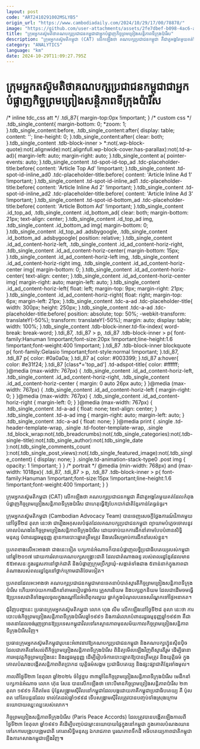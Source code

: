 ```yaml
---
layout: post
code: "ART2410291002MSLYB5"
origin_url: "https://www.cambodiadaily.com/2024/10/29/17/00/78878/"
image: "https://github.com/user-attachments/assets/2fe7dbef-b098-4ac6-abe5-3d378953da0d"
title: "ក្រុម​អ្នក​តស៊ូ​មតិ​ថា​គណបក្ស​ប្រជាជន​កម្ពុជា​ជា​អ្នក​បំផ្លាញ​កិច្ចព្រមព្រៀង​សន្តិភាព​ទីក្រុង​ប៉ារីស"
description: "ក្រុម​អ្នក​តស៊ូ​មតិ​កម្ពុជា (CAT) លើកឡើង​ថា គណបក្ស​ប្រជាជន​កម្ពុជា គឺជា​តួអង្គ​តែ​មួយ​គត់​ដែល​កំពុង​បំផ្លាញ​កិច្ចព្រមព្រៀង​សន្តិភាព​ទីក្រុង​ប៉ារីស ជា​ហេតុ​ធ្វើ​ឱ្យ​បែកបាក់​ជាតិ​ខ្មែរ​កាន់តែ​ធ្ងន់ធ្ងរ។"
category: "ANALYTICS"
language: "km"
date: 2024-10-29T11:09:27.795Z
---
```


# ក្រុម​អ្នក​តស៊ូ​មតិ​ថា​គណបក្ស​ប្រជាជន​កម្ពុជា​ជា​អ្នក​បំផ្លាញ​កិច្ចព្រមព្រៀង​សន្តិភាព​ទីក្រុង​ប៉ារីស

/\* inline tdc\_css att \*/ .tdi\_87{ margin-top:0px !important; } /\* custom css \*/ .tdb\_single\_content{ margin-bottom: 0; \*zoom: 1; }.tdb\_single\_content:before, .tdb\_single\_content:after{ display: table; content: ''; line-height: 0; }.tdb\_single\_content:after{ clear: both; }.tdb\_single\_content .tdb-block-inner > \*:not(.wp-block-quote):not(.alignwide):not(.alignfull.wp-block-cover.has-parallax):not(.td-a-ad){ margin-left: auto; margin-right: auto; }.tdb\_single\_content a{ pointer-events: auto; }.tdb\_single\_content .td-spot-id-top\_ad .tdc-placeholder-title:before{ content: 'Article Top Ad' !important; }.tdb\_single\_content .td-spot-id-inline\_ad0 .tdc-placeholder-title:before{ content: 'Article Inline Ad 1' !important; }.tdb\_single\_content .td-spot-id-inline\_ad1 .tdc-placeholder-title:before{ content: 'Article Inline Ad 2' !important; }.tdb\_single\_content .td-spot-id-inline\_ad2 .tdc-placeholder-title:before{ content: 'Article Inline Ad 3' !important; }.tdb\_single\_content .td-spot-id-bottom\_ad .tdc-placeholder-title:before{ content: 'Article Bottom Ad' !important; }.tdb\_single\_content .id\_top\_ad, .tdb\_single\_content .id\_bottom\_ad{ clear: both; margin-bottom: 21px; text-align: center; }.tdb\_single\_content .id\_top\_ad img, .tdb\_single\_content .id\_bottom\_ad img{ margin-bottom: 0; }.tdb\_single\_content .id\_top\_ad .adsbygoogle, .tdb\_single\_content .id\_bottom\_ad .adsbygoogle{ position: relative; }.tdb\_single\_content .id\_ad\_content-horiz-left, .tdb\_single\_content .id\_ad\_content-horiz-right, .tdb\_single\_content .id\_ad\_content-horiz-center{ margin-bottom: 15px; }.tdb\_single\_content .id\_ad\_content-horiz-left img, .tdb\_single\_content .id\_ad\_content-horiz-right img, .tdb\_single\_content .id\_ad\_content-horiz-center img{ margin-bottom: 0; }.tdb\_single\_content .id\_ad\_content-horiz-center{ text-align: center; }.tdb\_single\_content .id\_ad\_content-horiz-center img{ margin-right: auto; margin-left: auto; }.tdb\_single\_content .id\_ad\_content-horiz-left{ float: left; margin-top: 9px; margin-right: 21px; }.tdb\_single\_content .id\_ad\_content-horiz-right{ float: right; margin-top: 6px; margin-left: 21px; }.tdb\_single\_content .tdc-a-ad .tdc-placeholder-title{ width: 300px; height: 250px; }.tdb\_single\_content .tdc-a-ad .tdc-placeholder-title:before{ position: absolute; top: 50%; -webkit-transform: translateY(-50%); transform: translateY(-50%); margin: auto; display: table; width: 100%; }.tdb\_single\_content .tdb-block-inner.td-fix-index{ word-break: break-word; }.tdi\_87, .tdi\_87 > p, .tdi\_87 .tdb-block-inner > p{ font-family:Hanuman !important;font-size:20px !important;line-height:1.6 !important;font-weight:400 !important; }.tdi\_87 .tdb-block-inner blockquote p{ font-family:Gelasio !important;font-style:normal !important; }.tdi\_87, .tdi\_87 p{ color: #0a0a0a; }.tdi\_87 a{ color: #003399; }.tdi\_87 a:hover{ color: #e31f24; }.tdi\_87 \[class\*='top\_ad'\] .td-adspot-title{ color: #ffffff; }@media (max-width: 767px) { .tdb\_single\_content .id\_ad\_content-horiz-left, .tdb\_single\_content .id\_ad\_content-horiz-right, .tdb\_single\_content .id\_ad\_content-horiz-center { margin: 0 auto 26px auto; } }@media (max-width: 767px) { .tdb\_single\_content .id\_ad\_content-horiz-left { margin-right: 0; } }@media (max-width: 767px) { .tdb\_single\_content .id\_ad\_content-horiz-right { margin-left: 0; } }@media (max-width: 767px) { .tdb\_single\_content .td-a-ad { float: none; text-align: center; } .tdb\_single\_content .td-a-ad img { margin-right: auto; margin-left: auto; } .tdb\_single\_content .tdc-a-ad { float: none; } }@media print { .single .td-header-template-wrap, .single .td-footer-template-wrap, .single .td\_block\_wrap:not(.tdb\_breadcrumbs):not(.tdb\_single\_categories):not(.tdb-single-title):not(.tdb\_single\_author):not(.tdb\_single\_date ):not(.tdb\_single\_comments\_count ):not(.tdb\_single\_post\_views):not(.tdb\_single\_featured\_image):not(.tdb\_single\_content) { display: none; } .single.td-animation-stack-type0 .post img { opacity: 1 !important; } } /\* portrait \*/ @media (min-width: 768px) and (max-width: 1018px){ .tdi\_87, .tdi\_87 > p, .tdi\_87 .tdb-block-inner > p{ font-family:Hanuman !important;font-size:15px !important;line-height:1.6 !important;font-weight:400 !important; } }

ក្រុម​អ្នក​តស៊ូ​មតិ​កម្ពុជា (CAT) លើកឡើង​ថា គណបក្ស​ប្រជាជន​កម្ពុជា គឺជា​តួអង្គ​តែ​មួយ​គត់​ដែល​កំពុង​បំផ្លាញ​កិច្ចព្រមព្រៀង​សន្តិភាព​ទីក្រុង​ប៉ារីស ជា​ហេតុ​ធ្វើ​ឱ្យ​បែកបាក់​ជាតិ​ខ្មែរ​កាន់តែ​ធ្ងន់ធ្ងរ។

ក្រុម​អ្នក​តស៊ូ​មតិ​កម្ពុជា (Cambodian Advocacy Team) បាន​ចេញ​សេចក្តី​ថ្លែងការណ៍​វិភាគ​មួយ​នៅ​ថ្ងៃទី​២៨ តុលា នេះ​ថា ជា​រឿង​អកុសល​បំផុត​ដែល​គណបក្ស​ប្រជាជន​កម្ពុជា ព្យាយាម​បំភ្លេច​ចោល​នូវ​គោលបំណង​នៃ​កិច្ចព្រមព្រៀង​សន្តិភាព​ទីក្រុង​ប៉ារីស ដោយ​ចាប់​យក​ការ​ដឹកនាំ​តាម​បែប​បំពាន​សិទ្ធិមនុស្ស បំពាន​រដ្ឋធម្មនុញ្ញ គ្មាន​ការ​បោះឆ្នោត​ត្រឹមត្រូវ និង​សេរី​សម្រាប់​ការ​ដឹកនាំ​របស់​ខ្លួន។

ប្រភព​ខាងលើ​អះអាង​ថា ជាង​នេះ​ទៀត បក្ស​កាន់​អំណាច​ក៏​បាន​បំផ្លាញ​លទ្ធិប្រជាធិបតេយ្យ​របស់​កម្ពុជា​នៅ​ឆ្នាំ​២០១៧ ដោយ​ការ​រំលាយ​គណបក្ស​សង្គ្រោះ​ជាតិ ដែល​ជា​តំណាង​ឆន្ទៈ​របស់​ពលរដ្ឋ​ខ្មែរ​ដែល​មាន ៥៥​អាសនៈ​ក្នុង​រដ្ឋសភា​នៅ​ថ្នាក់​ជាតិ និង​បំផ្លាញ​ក្រុមប្រឹក្សា​ឃុំ-សង្កាត់​ទាំង​ជាង ៥​ពាន់​នាក់​ក្នុង​ភាព​ជា​តំណាង​របស់​ពលរដ្ឋ​ខ្មែរ​នៅ​ថ្នាក់​ក្រោម​ជាតិ​ថែម​ទៀត។

ប្រភព​ដដែល​អះអាង​ថា គណបក្ស​ប្រជាជន​កម្ពុជា​មាន​ចេតនា​បំបាត់​ស្មារតី​កិច្ចព្រមព្រៀង​សន្តិភាព​ទីក្រុង​ប៉ារីស ហើយ​ចាប់​យក​ការ​ដឹកនាំ​តាម​របៀប​ផ្ដាច់ការ គ្រួសារ​និយម និង​បក្សពួក​និយម ដែល​ជា​ដើមចម​ធ្វើ​ឱ្យ​ប្រទេស​ជាតិ​ទាំងមូល​ចូល​ក្នុង​រណ្ដៅ​នៃ​អំពើពុករលួយ ធ្លាក់​ក្នុង​បំណុល​បរទេស​វ័ណ្ឌក​ទៅ​ថ្ងៃ​អនាគត។

ជុំវិញ​បញ្ហា​នេះ ប្រធាន​ក្រុម​អ្នក​តស៊ូ​មតិ​កម្ពុជា លោក ហុង លីម លើកឡើង​នៅ​ថ្ងៃទី​២៨ តុលា នេះ​ថា ការ​បោះបង់​កិច្ចព្រមព្រៀង​សន្តិភាព​ទីក្រុង​ប៉ារីស​ឆ្នាំ​១៩៩១ និង​ការ​រំលោភ​បំពាន​រដ្ឋធម្មនុញ្ញ​ឆ្នាំ​១៩៩៣ គឺជា​ចេតនា​ដែល​ចង់​រុញច្រាន​ឱ្យ​ប្រទេស​កម្ពុជា​វិល​ទៅ​រក​ស្ថានភាព​មុន​សម័យកាល​កិច្ចព្រមព្រៀង​សន្តិភាព​ទីក្រុង​ប៉ារីស​វិញ។

ប្រធាន​ក្រុម​អ្នក​តស៊ូ​មតិ​កម្ពុជា​រូប​នេះ​អំពាវនាវ​ឱ្យ​គណបក្ស​ប្រជាជន​កម្ពុជា និង​គណបក្ស​ហ៊្វុនស៊ិនប៉ិច ដែល​ជា​ភាគី​នៅ​សល់​ពី​កិច្ចព្រមព្រៀង​សន្តិភាព​ទីក្រុង​ប៉ារីស ពិនិត្យ​មើល​ឡើងវិញ​ពី​ស្មារតី​រួម ដើម្បី​ធានា​ការ​អនុវត្ត​កិច្ចព្រមព្រៀង​នេះ និង​រដ្ឋធម្មនុញ្ញ ដើម្បី​រៀបចំ​ការ​បោះឆ្នោត​ឱ្យ​បាន​ត្រឹមត្រូវ និង​យុត្តិធម៌ ក្នុង​គោលបំណង​បង្កើត​សន្តិភាព​ពិតប្រាកដ យុត្តិធម៌​សង្គម ប្រជាធិបតេយ្យ និង​ផ្សះផ្សា​ជាតិ​ខ្មែរ​ទាំងមូល។

កាលពី​ថ្ងៃទី​២៣ ខែ​តុលា ឆ្នាំ​២០២៤ ចំ​ថ្ងៃ​ខួប ៣៣​ឆ្នាំ​នៃ​កិច្ចព្រមព្រៀង​សន្តិភាព​ទីក្រុង​ប៉ារីស មេដឹកនាំ​បក្ស​កាន់​អំណាច លោក ហ៊ុន សែន បាន​លើកឡើង​ថា ទោះបី​មាន​កិច្ចព្រមព្រៀង​សន្តិភាព​ប៉ារីស ២៣ តុលា ១៩៩១ ក៏​ពិត​មែន ប៉ុន្តែ​សង្គ្រាម​ស៊ីវិល​នៅ​កម្ពុជា​ដែល​បង្ក​ដោយ​ភាគី​កម្ពុជា​ប្រជាធិបតេយ្យ គឺ ប៉ុល ពត នៅតែ​បន្ត​ដដែល ទាល់តែ​ដល់​ឆ្នាំ​១៩៩៨ ទើប​សង្គ្រាម​ស៊ីវិល​ត្រូវ​បាន​បញ្ចប់​ទាំងស្រុង​ក្រោម​នយោបាយ​ឈ្នះ​ឈ្នះ​របស់​លោក។

កិច្ចព្រមព្រៀង​សន្តិភាព​ទីក្រុង​ប៉ារីស (Paris Peace Accords) ដែល​ត្រូវ​បាន​បង្កើត​ឡើង​កាលពី​ថ្ងៃទី​២៣ ខែ​តុលា ឆ្នាំ​១៩៩១ គឺ​ដើម្បី​បញ្ចប់​ជម្លោះ​នយោបាយ​ផ្ទៃក្នុង​នៅ​កម្ពុជា ក្នុង​គោលបំណង​ឈាន​ទៅ​រក​ការ​បង្រួបបង្រួម​ជាតិ គោរព​សិទ្ធិមនុស្ស ឯករាជភាព បូរណភាព​ទឹកដី អធិបតេយ្យភាព​ជាតិ​កម្ពុជា និង​ការ​កសាង​កម្ពុជា​ឡើងវិញ៕